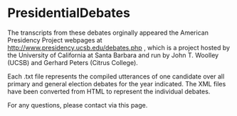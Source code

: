 # PresidentialDebates

The transcripts from these debates orginally appeared the American Presidency Project webpages at 
http://www.presidency.ucsb.edu/debates.php , which is a project hosted by the University of California at Santa Barbara and
run by John T. Woolley (UCSB) and Gerhard Peters (Citrus College).

Each .txt file represents the compiled utterances of one candidate over all primary and general election debates for the
year indicated. The XML files have been converted from HTML to represent the individual debates.

For any questions, please contact via this page.
